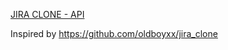 [JIRA CLONE - API](https://still-reef-59800.herokuapp.com/ping)

Inspired by https://github.com/oldboyxx/jira_clone